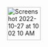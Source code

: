 <img width="78" alt="Screenshot 2022-10-27 at 10 02 10 AM" src="https://user-images.githubusercontent.com/92196450/198191987-d9334518-af42-49c1-ac61-ff7e62533999.png">
